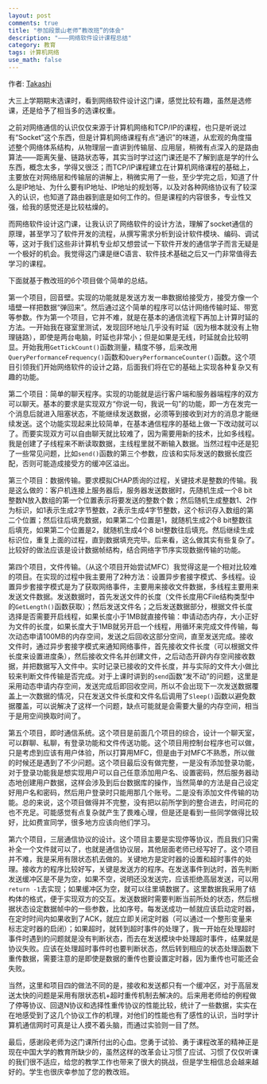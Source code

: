 ```yaml
---
layout: post
comments: true
title: "参加段景山老师“教改班”的体会"
description: "———网络软件设计课程总结"
category: 教育
tags: 计算机网络
use_math: false
---
```


作者: [Takashi](http://mioopoi.github.io/about.html)

大三上学期期末选课时，看到网络软件设计这门课，感觉比较有趣，虽然是选修课，还是给予了相当多的选课权重。

之前对网络通信的认识仅仅来源于计算机网络和TCP/IP的课程，也只是听说过有“Socket”这个东西，但是计算机网络课程有点“通识”的味道，从宏观的角度描述整个网络体系结构，从物理层一直讲到传输层、应用层，稍微有点深入的是路由算法——距离矢量、链路状态等，其实当时学过这门课还是不了解到底是学的什么东西，概念太多，学得又很泛；而TCP/IP课程建立在计算机网络课程的基础上，主要放在对网络层和传输层的讲解上，稍微实用了一些，至少学完之后，知道了什么是IP地址、为什么要有IP地址、IP地址的规划等，以及对各种网络协议有了较深入的认识，也知道了路由器到底是如何工作的。但是课程的内容很多，专业性又强，给我的感觉还是比较枯燥的。

而网络软件设计这门课，让我认识了网络软件的设计方法，理解了socket通信的原理，甚至学习了软件开发的流程，从撰写需求分析到设计软件模块、编码、调试等，这对于我们这些非计算机专业却又想尝试一下软件开发的通信学子而言无疑是一个极好的机会。我觉得这门课是继C语言、软件技术基础之后又一门非常值得去学习的课程。

下面就基于教改班的6个项目做个简单的总结。

第一个项目，回音壁。实现的功能就是发送方发一串数据给接受方，接受方像一个墙壁一样把数据“弹回来”。然后通过这个简单的程序可以估计网络传输时延、带宽等参数。作为第一个项目，它并不难，就是在基本的通信流程下再加上计算时延的方法。一开始我在寝室里测试，发现回环地址几乎没有时延（因为根本就没有上物理链路），即使是两台电脑，时延也非常小；但是如果是无线，时延就会比较明显。开始我用`GetTickCount()`函数测量，精度不够，后来改用`QueryPerformanceFrequency()`函数和`QueryPerformanceCounter()`函数。这个项目引领我们开始网络软件的设计之路，后面我们将在它的基础上实现各种复杂又有趣的功能。

第二个项目：简单的聊天程序。实现的功能就是运行客户端和服务器端程序的双方可以聊天。基本的要求是实现双方“你说一句，我说一句”的功能，即一方在发完一个消息后就进入阻塞状态，不能继续发送数据，必须等到接收到对方的消息才能继续发送。这个功能实现起来比较简单，在基本通信程序的基础上做一下改动就可以了。而要实现双方可以自由聊天就比较难了，因为需要用新的技术，比如多线程。我是创建了子线程来不断读取数据，主线程里就不断输入数据。当然过程中还是犯了一些常见问题，比如`send()`函数的第三个参数，应该和实际发送的数据长度匹配，否则可能造成接受方的缓冲区溢出。

第三个项目：数据传输。要求模拟CHAP质询的过程，关键技术是整数的传输。我是这么做的：客户机连接上服务器后，服务器发送数据时，先随机生成一个8 bit整数N放入数组的第一个位置表示将要发送的整数个数；然后随机生成整数1、2作为标识，如1表示生成2字节整数，2表示生成4字节整数，这个标识存入数组的第二个位置；然后往后填充数据，如果第二个位置是1，就随机生成2个8 bit整数往后填充，如果第二个位置是2，就随机生成4个8 bit整数往后填充。然后继续生成标识位，重复上面的过程，直到数据填充完毕。后来看，这么做其实有些复杂了。比较好的做法应该是设计数据帧结构，结合网络字节序实现数据传输的功能。

第四个项目，文件传输。（从这个项目开始尝试MFC）我觉得这是一个相对比较难的项目。在实现的过程中我主要用了2种方法：设置异步套接字模式、多线程。设置异步套接字模式是为了获取网络事件，主要用来接收文件数据，多线程主要用来发送文件数据。发送数据时，首先发送文件的长度（文件长度用CFile结构类型中的`GetLength()`函数获取）；然后发送文件名；之后发送数据部分，根据文件长度选择是否需要开启线程，如果长度小于1MB就直接传输：申请动态内存，大小正好为文件的长度，如果长度大于1MB就另开启一个线程，用循环来完成文件传输，每次动态申请100MB的内存空间，发送之后回收这部分空间，直至发送完成。接收文件时，通过异步套接字模式来通知网络事件，首先接收文件长度（可以根据文件长度来设置进度条），然后接收文件名并创建文件，之后动态开辟内存空间接收数据，并把数据写入文件中。实时记录已接收的文件长度，并与实际的文件大小做比较来判断文件传输是否完成。对于上课时讲到的`send`函数“发不动”的问题，这里是采用动态申请内存空间，发送完成后即回收空间，所以不会出现下一次发送数据覆盖上一次数据的情况，只在发送文件长度和文件名后调用了`Sleep()`函数以避免数据覆盖，可以说解决了这样一个问题，缺点可能就是会需要大量的内存空间，相当于是用空间换取时间了。

第五个项目，即时通信系统。这个项目是前面几个项目的综合，设计一个聊天室，可以群聊、私聊，有登录功能和文件传送功能。这个项目用控制台程序也可以做，只是考虑到应该有用户体验，所以打算用MFC，但是由于对MFC不熟悉，所以做的时候还是遇到了不少问题。这个项目最后没有做完整，一是没有添加登录功能，对于登录功能我是想实现用户可以自己任意添加用户名、设置密码，然后服务器动态地创建用户数据，这样会涉及到后台数据库的操作，当然简单的方法是自己设定好用户名和密码，然后用户登录时只能用那几个账号。二是没有添加文件传输的功能。总的来说，这个项目做得并不完整，没有把以前所学到的整合进去，时间花的也不充足。可能感觉有点复杂就产生了畏难心理，但是还是看到一些同学做得比较好，比如费宣同学，很多地方应该向他们学习。

第六个项目，三层通信协议的设计。这个项目主要是实现停等协议，而且我们只需补全一个文件就可以了，也就是通信协议层，其他层面老师已经写好了。这个项目并不难，我是采用有限状态机去做的。关键地方是定时器的设置和超时事件的处理。接收方的程序比较好写，关键是发送方的程序。在发送事件到达时，首先判断发送缓冲区是不是为空，如果不空，说明还没发送完，应该拒绝高层发送，可以用`return -1`去实现；如果缓冲区为空，就可以往里填数据了。这里数据我采用了结构体的格式，便于实现双方的交互。发送数据时需要判断当前所处的状态，然后根据状态设定数据帧中的一些参数，比如序号。每发送成功一帧就应该启动定时器，在定时时间内如果收到了ACK，就应立即关闭定时器（可以通过一个整形变量来标志定时器的启闭）；如果超时，就转到超时事件的处理了，我一开始在处理超时事件时遇到的问题就是没有判断状态，而去在发送模块中处理超时事件，结果就是协议失败。应该在处理超时事件时也要判断状态，然后转到相应的状态处理函数下重传数据，需要注意的是即使是数据的重传也要设置定时器，因为重传也可能还会失败。

当然，这里和项目四的做法不同的是，接收和发送都只有一个缓冲区，对于高层发送太快的问题是采用有限状态机+超时重传机制去解决的。后来用老师给的例程做了停等协议、回退N协议和选择性重传协议的性能比较，统计了一些数据，实实在在地感受到了这几个协议工作的机理，对他们的性能也有了感性的认识，当时学计算机通信网时可真是让人摸不着头脑，而通过实验则一目了然。

最后，感谢段老师为这门课所付出的心血。您勇于试验、勇于课程改革的精神正是现在中国大学的教育所缺少的，虽然这样的改革会让习惯了应试、习惯了仅仅听课的我们很不适应，给您的教学工作也带来了很大的挑战，但是学生相信总会越来越好的。学生也很庆幸参加了您的教改班。
